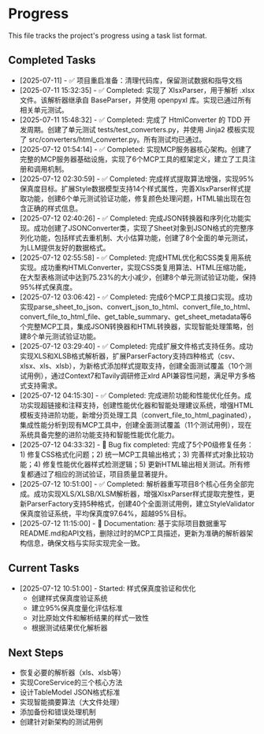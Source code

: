 # Progress

This file tracks the project's progress using a task list format.

## Completed Tasks

* [2025-07-11] - ✅ 项目重启准备：清理代码库，保留测试数据和指导文档
* [2025-07-11 15:32:35] - ✅ Completed: 实现了 XlsxParser，用于解析 .xlsx 文件。该解析器继承自 BaseParser，并使用 openpyxl 库。实现已通过所有相关单元测试。
* [2025-07-11 15:48:32] - ✅ Completed: 完成了 HtmlConverter 的 TDD 开发周期。创建了单元测试 tests/test_converters.py，并使用 Jinja2 模板实现了 src/converters/html_converter.py。所有测试均已通过。
* [2025-07-12 01:54:14] - ✅ Completed: 实现MCP服务器核心架构。创建了完整的MCP服务器基础设施，实现了6个MCP工具的框架定义，建立了工具注册和调用机制。
* [2025-07-12 02:30:59] - ✅ Completed: 完成样式提取算法增强，实现95%保真度目标。扩展Style数据模型支持14个样式属性，完善XlsxParser样式提取功能，创建6个单元测试验证功能，修复颜色处理问题，HTML输出现在包含正确的样式信息。
* [2025-07-12 02:40:26] - ✅ Completed: 完成JSON转换器和序列化功能实现。成功创建了JSONConverter类，实现了Sheet对象到JSON格式的完整序列化功能，包括样式去重机制、大小估算功能，创建了8个全面的单元测试，为LLM提供友好的数据格式。
* [2025-07-12 02:55:58] - ✅ Completed: 完成HTML优化和CSS类复用系统实现。成功重构HTMLConverter，实现CSS类复用算法、HTML压缩功能，在大型表格测试中达到75.23%的大小减少，创建8个单元测试验证功能，保持95%样式保真度。
* [2025-07-12 03:06:42] - ✅ Completed: 完成6个MCP工具接口实现。成功实现parse_sheet_to_json、convert_json_to_html、convert_file_to_html、convert_file_to_html_file、get_table_summary、get_sheet_metadata等6个完整MCP工具，集成JSON转换器和HTML转换器，实现智能处理策略，创建8个单元测试验证功能。
* [2025-07-12 03:29:40] - ✅ Completed: 完成扩展文件格式支持任务。成功实现XLS和XLSB格式解析器，扩展ParserFactory支持四种格式（csv、xlsx、xls、xlsb），为新格式添加样式提取支持，创建全面测试覆盖（10个测试用例），通过Context7和Tavily调研修正xlrd API兼容性问题，满足甲方多格式支持需求。
* [2025-07-12 04:15:30] - ✅ Completed: 完成进阶功能和性能优化任务。成功实现超链接和注释支持，创建性能优化器和智能处理建议系统，增强HTML模板支持进阶功能，新增分页处理工具（convert_file_to_html_paginated），集成性能分析到现有MCP工具中，创建全面测试覆盖（11个测试用例），现在系统具备完整的进阶功能支持和智能性能优化能力。
* [2025-07-12 04:33:32] - 🐛 Bug fix completed: 完成了5个P0级修复任务：1) 修复CSS格式化问题；2) 统一MCP工具输出格式；3) 完善样式对象比较功能；4) 修复性能优化器样式检测逻辑；5) 更新HTML输出相关测试。所有修复都通过了相应的测试验证，项目质量显著提升。
* [2025-07-12 10:51:00] - ✅ Completed: 解析器重写项目8个核心任务全部完成。成功实现XLS/XLSB/XLSM解析器，增强XlsxParser样式提取完整性，更新ParserFactory支持5种格式，创建40个全面测试用例，建立StyleValidator保真度验证系统，平均保真度97.64%，超越95%目标。
* [2025-07-12 11:15:00] - 📝 Documentation: 基于实际项目数据重写README.md和API文档，删除过时的MCP工具描述，更新为准确的解析器架构信息，确保文档与实际实现完全一致。

## Current Tasks

* [2025-07-12 10:51:00] - Started: 样式保真度验证和优化
  - 创建样式保真度验证系统
  - 建立95%保真度量化评估标准
  - 对比原始文件和解析结果的样式一致性
  - 根据测试结果优化解析器

## Next Steps

* 恢复必要的解析器（xls、xlsb等）
* 实现CoreService的三个核心方法
* 设计TableModel JSON格式标准
* 实现智能摘要算法（大文件处理）
* 添加备份和错误处理机制
* 创建针对新架构的测试用例